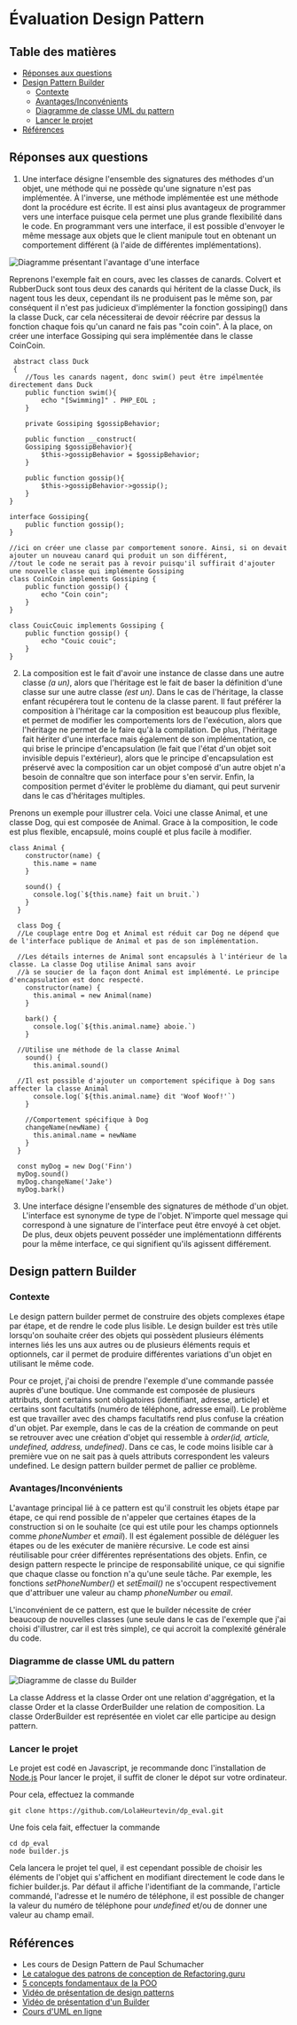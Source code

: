 # Évaluation Design Pattern

## Table des matières 

- [Réponses aux questions](#reponses-aux-questions)
- [Design Pattern Builder](#design-pattern-builder)
  - [Contexte](#contexte)
  - [Avantages/Inconvénients](#avantages/inconenients)
  - [Diagramme de classe UML du pattern](#diagramme-de-classe-uml-du-pattern)
  - [Lancer le projet](#lancer-le-projet)
- [Références](#references)


## Réponses aux questions

1. Une interface désigne l'ensemble des signatures des méthodes d'un objet, une méthode qui ne possède qu'une signature n'est pas implémentée. À l'inverse, une méthode implémentée est une méthode dont la procédure est écrite. Il est ainsi plus avantageux de programmer vers une interface puisque cela permet une plus grande flexibilité dans le code. En programmant vers une interface, il est possible d'envoyer le même message aux objets que le client manipule tout en obtenant un comportement différent (à l'aide de différentes implémentations).

![Diagramme présentant l'avantage d'une interface](/images/diagramme-implementation-interface.png "Diagramme présentant l'avantage d'une interface")

Reprenons l'exemple fait en cours, avec les classes de canards. Colvert et RubberDuck sont tous deux des canards qui héritent de la classe Duck, ils nagent tous les deux, cependant ils ne produisent pas le même son, par conséquent il n'est pas judicieux d'implémenter la fonction gossiping() dans la classe Duck, car cela nécessiterai de devoir réécrire par dessus la fonction chaque fois qu'un canard ne fais pas "coin coin". À la place, on créer une interface Gossiping qui sera implémentée dans le classe CoinCoin.

~~~
 abstract class Duck 
 {
    //Tous les canards nagent, donc swim() peut être impélmentée directement dans Duck
    public function swim(){
        echo "[Swimming]" . PHP_EOL ;
    }

    private Gossiping $gossipBehavior;

    public function __construct(
    Gossiping $gossipBehavior){
        $this->gossipBehavior = $gossipBehavior;
    }

    public function gossip(){
        $this->gossipBehavior->gossip();
    }
}

interface Gossiping{
    public function gossip();
}

//ici on créer une classe par comportement sonore. Ainsi, si on devait ajouter un nouveau canard qui produit un son différent,
//tout le code ne serait pas à revoir puisqu'il suffirait d'ajouter une nouvelle classe qui implémente Gossiping
class CoinCoin implements Gossiping {
    public function gossip() {
        echo "Coin coin";
    }
}

class CouicCouic implements Gossiping {
    public function gossip() {
        echo "Couic couic";
    }
}
~~~



2. La composition est le fait d'avoir une instance de classe dans une autre classe *(a un)*, alors que l'héritage est le fait de baser la définition d'une classe sur une autre classe *(est un)*. Dans le cas de l'héritage, la classe enfant récupérera tout le contenu de la classe parent. Il faut préférer la composition à l'héritage car la composition est beaucoup plus flexible, et permet de modifier les comportements lors de l'exécution, alors que l'héritage ne permet de le faire qu'à la compilation. De plus, l'héritage fait hériter d'une interface mais également de son implémentation, ce qui brise le principe d'encapsulation (le fait que l'état d'un objet soit invisible depuis l'extérieur), alors que le principe d'encapsulation est préservé avec la composition car un objet composé d'un autre objet n'a besoin de connaître que son interface pour s'en servir.
Enfin, la composition permet d'éviter le problème du diamant, qui peut survenir dans le cas d'héritages multiples.

Prenons un exemple pour illustrer cela. Voici une classe Animal, et une classe Dog, qui est composée de Animal. Grace à la composition, le code est plus flexible, encapsulé, moins couplé et plus facile à modifier.

~~~
class Animal {
    constructor(name) {
      this.name = name
    }
  
    sound() {
      console.log(`${this.name} fait un bruit.`)
    }
  }
  
  class Dog {
  //Le couplage entre Dog et Animal est réduit car Dog ne dépend que de l'interface publique de Animal et pas de son implémentation.
  
  //Les détails internes de Animal sont encapsulés à l'intérieur de la classe. La classe Dog utilise Animal sans avoir
  //à se soucier de la façon dont Animal est implémenté. Le principe d'encapsulation est donc respecté.
    constructor(name) {
      this.animal = new Animal(name)
    }
  
    bark() {
      console.log(`${this.animal.name} aboie.`)
    }
  
  //Utilise une méthode de la classe Animal
    sound() {
      this.animal.sound()
      
  //Il est possible d'ajouter un comportement spécifique à Dog sans affecter la classe Animal
      console.log(`${this.animal.name} dit 'Woof Woof!'`)
    }
  
    //Comportement spécifique à Dog
    changeName(newName) {
      this.animal.name = newName
    }
  }
  
  const myDog = new Dog('Finn')
  myDog.sound()
  myDog.changeName('Jake')
  myDog.bark() 
~~~



3. Une interface désigne l'ensemble des signatures de méthode d'un objet. L'interface est synonyme de type de l'objet. N'importe quel message qui correspond à une signature de l'interface peut être envoyé à cet objet. De plus, deux objets peuvent posséder une implémentationn différents pour la même interface, ce qui signifient qu'ils agissent différement. 


## Design pattern Builder

### Contexte

Le design pattern builder permet de construire des objets complexes étape par étape, et de rendre le code plus lisible.
Le design builder est très utile lorsqu'on souhaite créer des objets qui possèdent plusieurs éléments internes liés les uns aux autres ou de plusieurs éléments requis et optionnels, car il permet de produire différentes variations d'un objet en utilisant le même code.

Pour ce projet, j'ai choisi de prendre l'exemple d'une commande passée auprès d'une boutique. Une commande est composée de plusieurs attributs, dont certains sont obligatoires (identifiant, adresse, article) et certains sont facultatifs (numéro de téléphone, adresse email). Le problème est que travailler avec des champs facultatifs rend plus confuse la création d'un objet. Par exemple, dans le cas de la création de commande on peut se retrouver avec une création d'objet qui ressemble à *order(id, article, undefined, address, undefined)*. Dans ce cas, le code moins lisible car à première vue on ne sait pas à quels attributs correspondent les valeurs undefined. 
Le design pattern builder permet de pallier ce problème.


### Avantages/Inconvénients

L'avantage principal lié à ce pattern est qu'il construit les objets étape par étape, ce qui rend possible de n'appeler que certaines étapes de la construction si on le souhaite (ce qui est utile pour les champs optionnels comme *phoneNumber* et *email*). Il est également possible de déléguer les étapes ou de les exécuter de manière récursive. 
Le code est ainsi réutilisable pour créer différentes représentations des objets.
Enfin, ce design pattern respecte le principe de responsabilité unique, ce qui signifie que chaque classe ou fonction n'a qu'une seule tâche. Par exemple, les fonctions *setPhoneNumber()* et *setEmail()* ne s'occupent respectivement que d'attribuer une valeur au champ *phoneNumber* ou *email*.

L'inconvénient de ce pattern, est que le builder nécessite de créer beaucoup de nouvelles classes (une seule dans le cas de l'exemple que j'ai choisi d'illustrer, car il est très simple), ce qui accroit la complexité générale du code.


### Diagramme de classe UML du pattern

![Diagramme de classe du Builder](/images/order-diagramme-uml.png "Diagramme de classe du Builder")

La classe Address et la classe Order ont une relation d'aggrégation, et la classe Order et la classe OrderBuilder une relation de composition.
La classe OrderBuilder est représentée en violet car elle participe au design pattern.


### Lancer le projet

Le projet est codé en Javascript, je recommande donc l'installation de [Node.js](https://nodejs.org/en/download/current)
Pour lancer le projet, il suffit de cloner le dépot sur votre ordinateur.

Pour cela, effectuez la commande 

~~~
git clone https://github.com/LolaHeurtevin/dp_eval.git
~~~

Une fois cela fait, effectuer la commande

~~~
cd dp_eval
node builder.js
~~~

Cela lancera le projet tel quel, il est cependant possible de choisir les éléments de l'objet qui s'affichent en modifiant directement le code dans le fichier builder.js. Par défaut il affiche l'identifiant de la commande, l'article commandé, l'adresse et le numéro de téléphone, il est possible de changer la valeur du numéro de téléphone pour *undefined* et/ou de donner une valeur au champ email.


## Références

- Les cours de Design Pattern de Paul Schumacher
- [Le catalogue des patrons de conception de Refactoring.guru](https://refactoring.guru/fr/design-patterns/catalog)
- [5 concepts fondamentaux de la POO](https://itexpert.fr/blog/concepts-fondamentaux-poo/#composition)
- [Vidéo de présentation de design patterns](https://youtu.be/tv-_1er1mWI)
- [Vidéo de présentation d'un Builder](https://www.youtube.com/watch?v=M7Xi1yO_s8E)
- [Cours d'UML en ligne](https://laurent-audibert.developpez.com/Cours-UML/?page=diagramme-classes#L3-3-8)

